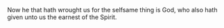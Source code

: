 Now he that hath wrought us for the selfsame thing is God, who also hath given unto us the earnest of the Spirit.
